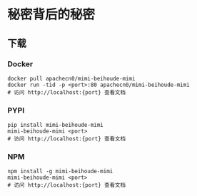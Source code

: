 # 秘密背后的秘密

## 下载

### Docker

```
docker pull apachecn0/mimi-beihoude-mimi
docker run -tid -p <port>:80 apachecn0/mimi-beihoude-mimi
# 访问 http://localhost:{port} 查看文档
```

### PYPI

```
pip install mimi-beihoude-mimi
mimi-beihoude-mimi <port>
# 访问 http://localhost:{port} 查看文档
```

### NPM

```
npm install -g mimi-beihoude-mimi
mimi-beihoude-mimi <port>
# 访问 http://localhost:{port} 查看文档
```